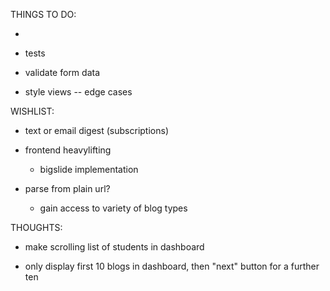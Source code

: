THINGS TO DO:


- 
- tests

- validate form data
- style views
-- edge cases
  


WISHLIST:

- text or email digest (subscriptions)
- frontend heavylifting
  - bigslide implementation

- parse from plain url?
  - gain access to variety of blog types


THOUGHTS:

  - make scrolling list of students in dashboard

  - only display first 10 blogs in dashboard, then "next" button for a further ten